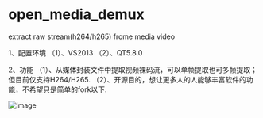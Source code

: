 # open_media_demux
extract raw stream(h264/h265) frome media video


1、配置环境
（1）、VS2013
（2）、QT5.8.0

2、功能
（1）、从媒体封装文件中提取视频裸码流，可以单帧提取也可多帧提取；但目前仅支持H264/H265.
（2）、开源目的，想让更多人的人能够丰富软件的功能，不希望只是简单的fork以下.

![image](https://github.com/fermay/open_media_demux/blob/master/example.png)
